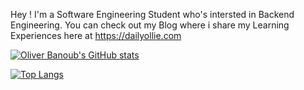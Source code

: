 Hey ! I'm a Software Engineering Student who's intersted in Backend Engineering. You can check out my Blog where i share my Learning Experiences here at https://dailyollie.com

[![Oliver Banoub's GitHub stats](https://github-readme-stats.vercel.app/api?username=OliFady)](https://github.com/OliFady/github-readme-stats)

[![Top Langs](https://github-readme-stats.vercel.app/api/top-langs/?username=OliFady)](https://github.com/OliFady/github-readme-stats)

